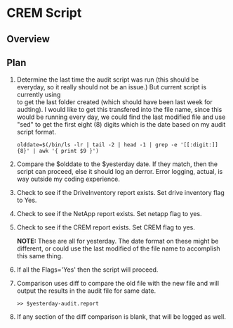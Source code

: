 # CREM Script
## Overview

## Plan
1. Determine the last time the audit script was run (this should be everyday, so it 
really should not be an issue.)  But current script is currently using  
to get the last folder created (which should have been last week for audting).  I would like
to get this transfered into the file name, since this would be running every day, we could find
the last modified file and use "sed" to get the first eight (8) digits which is the date 
based on my audit script format.
    ```
    olddate=$(/bin/ls -lr | tail -2 | head -1 | grep -e '[[:digit:]]{8}' | awk '{ print $9 }')
    ```
1. Compare the $olddate to the $yesterday date.  If they match, then the script can proceed, 
else it should log an derror.  Error logging, actual, is way outside my coding experience.
1. Check to see if the DriveInventory report exists.  Set drive inventory flag to Yes.
1. Check to see if the NetApp report exists.  Set netapp flag to yes.
1. Check to see if the CREM report exists.  Set CREM flag to yes.

    **NOTE:** These are all for yesterday.  The date format on these might be different, or could use
    the last modified of the file name to accomplish this same thing.

1. If all the Flags='Yes' then the script will proceed.
1. Comparison uses diff to compare the old file with the new file and will output the results
in the audit file for same date.
    ```
    >> $yesterday-audit.report
    ```
1. If any section of the diff comparison is blank, that will be logged as well.
